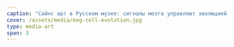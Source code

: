 ```yaml
---
caption: "Сайнс арт в Русском музее: сигналы мозга управляют эволюцией виртуальных клеток"
cover: /assets/media/eeg-cell-evolution.jpg
type: media-art
span: 3
---
```


